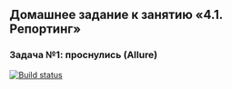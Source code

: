 ## Домашнее задание к занятию «4.1. Репортинг»
### Задача №1: проснулись (Allure)

[![Build status](https://ci.appveyor.com/api/projects/status/dxwa6fcu51cp29tb?svg=true)](https://ci.appveyor.com/project/k0xzy/allure)
